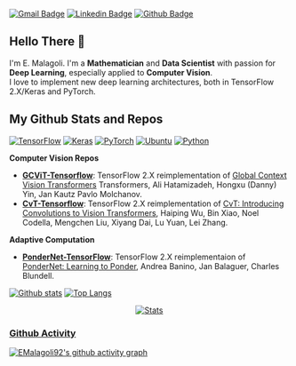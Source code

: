 
[![Gmail Badge](https://img.shields.io/badge/Gmail-D14836?style=for-the-badge&logo=gmail&logoColor=white)](mailto:emala.892@gmail.com) 
[![Linkedin Badge](https://img.shields.io/badge/LinkedIn-0077B5?style=for-the-badge&logo=linkedin&logoColor=white)](https://www.linkedin.com/in/emanuele-malagoli-93bbb91a8/) [![Github Badge](https://img.shields.io/badge/GitHub-100000?style=for-the-badge&logo=github&logoColor=white&color=lightgrey)](https://www.github.com/EMalagoli92/)
## Hello There 👋 
I'm E. Malagoli. I'm a **Mathematician** and **Data Scientist** with passion for **Deep Learning**, especially applied to **Computer Vision**.\
I love to implement new deep learning architectures, both in TensorFlow 2.X/Keras and PyTorch.

## My Github Stats and Repos
[![TensorFlow](https://img.shields.io/badge/TensorFlow-%23FF6F00.svg?style=for-the-badge&logo=TensorFlow&logoColor=white)](https://www.tensorflow.org/)
[![Keras](https://img.shields.io/badge/Keras-%23D00000.svg?style=for-the-badge&logo=Keras&logoColor=white)](https://keras.io/)
[![PyTorch](https://img.shields.io/badge/PyTorch-EE4C2C?style=for-the-badge&logo=pytorch&logoColor=white)](https://pytorch.org/)
[![Ubuntu](https://img.shields.io/badge/Ubuntu-E95420?style=for-the-badge&logo=ubuntu&logoColor=white&color=blueviolet)](https://ubuntu.com/)
[![Python](https://img.shields.io/badge/python-3670A0?style=for-the-badge&logo=python&logoColor=ffdd54)](https://www.python.org/)

**Computer Vision Repos**
- [**GCViT-Tensorflow**](https://github.com/EMalagoli92/GCViT-TensorFlow): TensorFlow 2.X reimplementation of [Global Context Vision Transformers](https://arxiv.org/pdf/2206.09959.pdf) Transformers, Ali Hatamizadeh, Hongxu (Danny) Yin, Jan Kautz Pavlo Molchanov. 
- [**CvT-Tensorflow**](https://github.com/EMalagoli92/CvT-TensorFlow): TensorFlow 2.X reimplementation of [CvT: Introducing Convolutions to Vision Transformers](https://arxiv.org/abs/2103.15808), Haiping Wu, Bin Xiao, Noel Codella, Mengchen Liu, Xiyang Dai, Lu Yuan, Lei Zhang. 

**Adaptive Computation**
- [**PonderNet-TensorFlow**](https://github.com/EMalagoli92/PonderNet-TensorFlow): TensorFlow 2.X reimplementaion of [PonderNet: Learning to Ponder](https://arxiv.org/abs/2107.05407), Andrea Banino, Jan Balaguer, Charles Blundell.

[![Github stats](https://github-readme-stats.vercel.app/api?username=EMalagoli92&show_icons=true&include_all_commits=true)](https://github.com/EMalagoli92/github-readme-stats)
[![Top Langs](https://github-readme-stats.vercel.app/api/top-langs/?username=EMalagoli92&layout=compact)](https://github.com/EMalagoli92/github-readme-stats)




<div align="center">

   <a href= "">![Stats](https://github-readme-stats.vercel.app/api?username=EMalagoli92&show_icons=true&theme=gruvbox)

</div>

### Github Activity
[![EMalagoli92's github activity graph](https://activity-graph.herokuapp.com/graph?username=EMalagoli92&theme=react-dark)](https://github.com/ashutosh00710/github-readme-activity-graph)
